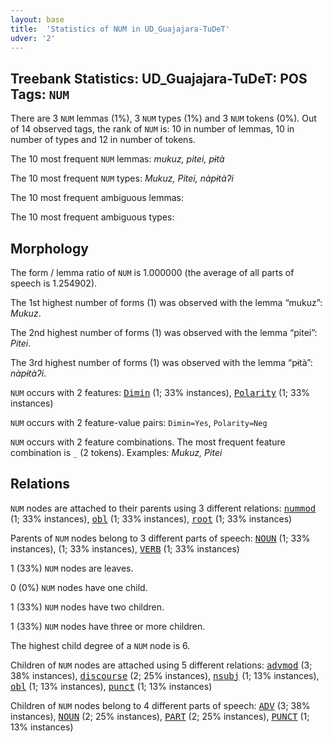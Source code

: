 ```yaml
---
layout: base
title:  'Statistics of NUM in UD_Guajajara-TuDeT'
udver: '2'
---
```


## Treebank Statistics: UD_Guajajara-TuDeT: POS Tags: `NUM`

There are 3 `NUM` lemmas (1%), 3 `NUM` types (1%) and 3 `NUM` tokens (0%).
Out of 14 observed tags, the rank of `NUM` is: 10 in number of lemmas, 10 in number of types and 12 in number of tokens.

The 10 most frequent `NUM` lemmas: <em>mukuz, pitei, pɨtà</em>

The 10 most frequent `NUM` types:  <em>Mukuz, Pitei, nàpɨtàʔi</em>

The 10 most frequent ambiguous lemmas: 

The 10 most frequent ambiguous types:  



## Morphology

The form / lemma ratio of `NUM` is 1.000000 (the average of all parts of speech is 1.254902).

The 1st highest number of forms (1) was observed with the lemma “mukuz”: <em>Mukuz</em>.

The 2nd highest number of forms (1) was observed with the lemma “pitei”: <em>Pitei</em>.

The 3rd highest number of forms (1) was observed with the lemma “pɨtà”: <em>nàpɨtàʔi</em>.

`NUM` occurs with 2 features: <tt><a href="gub_tudet-feat-Dimin.html">Dimin</a></tt> (1; 33% instances), <tt><a href="gub_tudet-feat-Polarity.html">Polarity</a></tt> (1; 33% instances)

`NUM` occurs with 2 feature-value pairs: `Dimin=Yes`, `Polarity=Neg`

`NUM` occurs with 2 feature combinations.
The most frequent feature combination is `_` (2 tokens).
Examples: <em>Mukuz, Pitei</em>


## Relations

`NUM` nodes are attached to their parents using 3 different relations: <tt><a href="gub_tudet-dep-nummod.html">nummod</a></tt> (1; 33% instances), <tt><a href="gub_tudet-dep-obl.html">obl</a></tt> (1; 33% instances), <tt><a href="gub_tudet-dep-root.html">root</a></tt> (1; 33% instances)

Parents of `NUM` nodes belong to 3 different parts of speech: <tt><a href="gub_tudet-pos-NOUN.html">NOUN</a></tt> (1; 33% instances),  (1; 33% instances), <tt><a href="gub_tudet-pos-VERB.html">VERB</a></tt> (1; 33% instances)

1 (33%) `NUM` nodes are leaves.

0 (0%) `NUM` nodes have one child.

1 (33%) `NUM` nodes have two children.

1 (33%) `NUM` nodes have three or more children.

The highest child degree of a `NUM` node is 6.

Children of `NUM` nodes are attached using 5 different relations: <tt><a href="gub_tudet-dep-advmod.html">advmod</a></tt> (3; 38% instances), <tt><a href="gub_tudet-dep-discourse.html">discourse</a></tt> (2; 25% instances), <tt><a href="gub_tudet-dep-nsubj.html">nsubj</a></tt> (1; 13% instances), <tt><a href="gub_tudet-dep-obl.html">obl</a></tt> (1; 13% instances), <tt><a href="gub_tudet-dep-punct.html">punct</a></tt> (1; 13% instances)

Children of `NUM` nodes belong to 4 different parts of speech: <tt><a href="gub_tudet-pos-ADV.html">ADV</a></tt> (3; 38% instances), <tt><a href="gub_tudet-pos-NOUN.html">NOUN</a></tt> (2; 25% instances), <tt><a href="gub_tudet-pos-PART.html">PART</a></tt> (2; 25% instances), <tt><a href="gub_tudet-pos-PUNCT.html">PUNCT</a></tt> (1; 13% instances)

